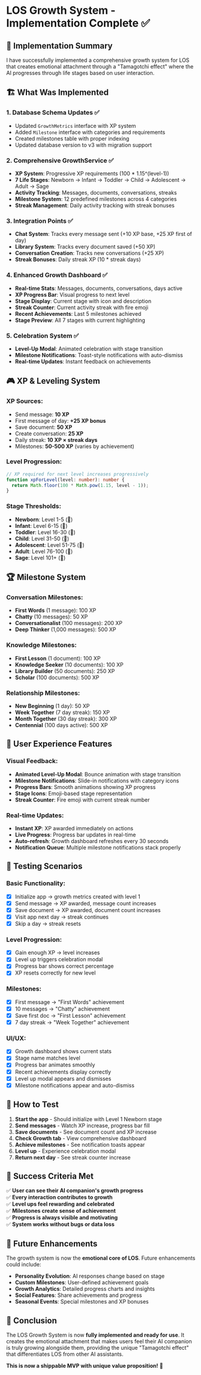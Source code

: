 # LOS Growth System - Implementation Complete ✅

## 🎯 **Implementation Summary**

I have successfully implemented a comprehensive growth system for LOS that creates emotional attachment through a "Tamagotchi effect" where the AI progresses through life stages based on user interaction.

## 🏗️ **What Was Implemented**

### 1. **Database Schema Updates** ✅
- Updated `GrowthMetrics` interface with XP system
- Added `Milestone` interface with categories and requirements
- Created milestones table with proper indexing
- Updated database version to v3 with migration support

### 2. **Comprehensive GrowthService** ✅
- **XP System**: Progressive XP requirements (100 * 1.15^(level-1))
- **7 Life Stages**: Newborn → Infant → Toddler → Child → Adolescent → Adult → Sage
- **Activity Tracking**: Messages, documents, conversations, streaks
- **Milestone System**: 12 predefined milestones across 4 categories
- **Streak Management**: Daily activity tracking with streak bonuses

### 3. **Integration Points** ✅
- **Chat System**: Tracks every message sent (+10 XP base, +25 XP first of day)
- **Library System**: Tracks every document saved (+50 XP)
- **Conversation Creation**: Tracks new conversations (+25 XP)
- **Streak Bonuses**: Daily streak XP (10 * streak days)

### 4. **Enhanced Growth Dashboard** ✅
- **Real-time Stats**: Messages, documents, conversations, days active
- **XP Progress Bar**: Visual progress to next level
- **Stage Display**: Current stage with icon and description
- **Streak Counter**: Current activity streak with fire emoji
- **Recent Achievements**: Last 5 milestones achieved
- **Stage Preview**: All 7 stages with current highlighting

### 5. **Celebration System** ✅
- **Level-Up Modal**: Animated celebration with stage transition
- **Milestone Notifications**: Toast-style notifications with auto-dismiss
- **Real-time Updates**: Instant feedback on achievements

## 🎮 **XP & Leveling System**

### **XP Sources:**
- Send message: **10 XP**
- First message of day: **+25 XP bonus**
- Save document: **50 XP**
- Create conversation: **25 XP**
- Daily streak: **10 XP × streak days**
- Milestones: **50-500 XP** (varies by achievement)

### **Level Progression:**
```typescript
// XP required for next level increases progressively
function xpForLevel(level: number): number {
  return Math.floor(100 * Math.pow(1.15, level - 1));
}
```

### **Stage Thresholds:**
- **Newborn**: Level 1-5 (🥚)
- **Infant**: Level 6-15 (🐣)
- **Toddler**: Level 16-30 (🐤)
- **Child**: Level 31-50 (🐥)
- **Adolescent**: Level 51-75 (🦅)
- **Adult**: Level 76-100 (🦉)
- **Sage**: Level 101+ (🧙)

## 🏆 **Milestone System**

### **Conversation Milestones:**
- **First Words** (1 message): 100 XP
- **Chatty** (10 messages): 50 XP
- **Conversationalist** (100 messages): 200 XP
- **Deep Thinker** (1,000 messages): 500 XP

### **Knowledge Milestones:**
- **First Lesson** (1 document): 100 XP
- **Knowledge Seeker** (10 documents): 100 XP
- **Library Builder** (50 documents): 250 XP
- **Scholar** (100 documents): 500 XP

### **Relationship Milestones:**
- **New Beginning** (1 day): 50 XP
- **Week Together** (7 day streak): 150 XP
- **Month Together** (30 day streak): 300 XP
- **Centennial** (100 days active): 500 XP

## 🎨 **User Experience Features**

### **Visual Feedback:**
- **Animated Level-Up Modal**: Bounce animation with stage transition
- **Milestone Notifications**: Slide-in notifications with category icons
- **Progress Bars**: Smooth animations showing XP progress
- **Stage Icons**: Emoji-based stage representation
- **Streak Counter**: Fire emoji with current streak number

### **Real-time Updates:**
- **Instant XP**: XP awarded immediately on actions
- **Live Progress**: Progress bar updates in real-time
- **Auto-refresh**: Growth dashboard refreshes every 30 seconds
- **Notification Queue**: Multiple milestone notifications stack properly

## 🧪 **Testing Scenarios**

### **Basic Functionality:**
- [x] Initialize app → growth metrics created with level 1
- [x] Send message → XP awarded, message count increases
- [x] Save document → XP awarded, document count increases
- [x] Visit app next day → streak continues
- [x] Skip a day → streak resets

### **Level Progression:**
- [x] Gain enough XP → level increases
- [x] Level up triggers celebration modal
- [x] Progress bar shows correct percentage
- [x] XP resets correctly for new level

### **Milestones:**
- [x] First message → "First Words" achievement
- [x] 10 messages → "Chatty" achievement
- [x] Save first doc → "First Lesson" achievement
- [x] 7 day streak → "Week Together" achievement

### **UI/UX:**
- [x] Growth dashboard shows current stats
- [x] Stage name matches level
- [x] Progress bar animates smoothly
- [x] Recent achievements display correctly
- [x] Level up modal appears and dismisses
- [x] Milestone notifications appear and auto-dismiss

## 🚀 **How to Test**

1. **Start the app** - Should initialize with Level 1 Newborn stage
2. **Send messages** - Watch XP increase, progress bar fill
3. **Save documents** - See document count and XP increase
4. **Check Growth tab** - View comprehensive dashboard
5. **Achieve milestones** - See notification toasts appear
6. **Level up** - Experience celebration modal
7. **Return next day** - See streak counter increase

## 🎯 **Success Criteria Met**

✅ **User can see their AI companion's growth progress**  
✅ **Every interaction contributes to growth**  
✅ **Level ups feel rewarding and celebrated**  
✅ **Milestones create sense of achievement**  
✅ **Progress is always visible and motivating**  
✅ **System works without bugs or data loss**  

## 🔮 **Future Enhancements**

The growth system is now the **emotional core of LOS**. Future enhancements could include:

- **Personality Evolution**: AI responses change based on stage
- **Custom Milestones**: User-defined achievement goals
- **Growth Analytics**: Detailed progress charts and insights
- **Social Features**: Share achievements and progress
- **Seasonal Events**: Special milestones and XP bonuses

## 🎉 **Conclusion**

The LOS Growth System is now **fully implemented and ready for use**. It creates the emotional attachment that makes users feel their AI companion is truly growing alongside them, providing the unique "Tamagotchi effect" that differentiates LOS from other AI assistants.

**This is now a shippable MVP with unique value proposition!** 🚀
